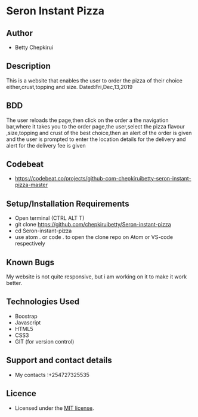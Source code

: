 # Seron Instant Pizza

## Author

- Betty Chepkirui

## Description

This is a website that enables the user to order the pizza of their choice either,crust,topping and size. Dated:Fri,Dec,13,2019

## BDD

The user reloads the page,then click on the order a the navigation bar,where it takes you to the order page,the user,select the pizza flavour ,size,topping and crust of the best choice,then an alert of the order is given and the user is prompted to enter the location details for the delivery and alert for the delivery fee is given

## Codebeat

- https://codebeat.co/projects/github-com-chepkiruibetty-seron-instant-pizza-master

## Setup/Installation Requirements

- Open terminal (CTRL ALT T)
- git clone https://github.com/chepkiruibetty/Seron-instant-pizza
- cd Seron-instant-pizza
- use atom . or code . to open the clone repo on Atom or VS-code respectively

## Known Bugs

My website is not quite responsive, but i am working on it to make it work better.

## Technologies Used

- Boostrap
- Javascript
- HTML5
- CSS3
- GIT (for version control)

## Support and contact details

 - My contacts :+254727325535

## Licence

- Licensed under the  [MIT license](LICENSE).
